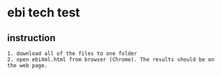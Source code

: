 # ebi tech test

## instruction

    1. download all of the files to one folder
    2. open ebiXml.html from browser (Chrome). The results should be on the web page.


